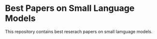 # Best Papers on Small Language Models

This repository contains best reserach papers on small lamguage models.
